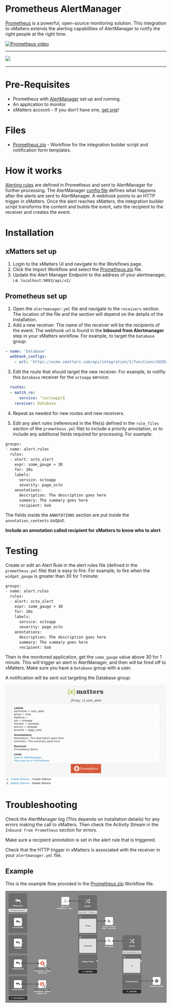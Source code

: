 # Prometheus AlertManager
[Prometheus](https://prometheus.io/) is a powerful, open-source monitoring solution. This integration to xMatters extends the alerting capabilities of AlertManager to notify the right people at the right time. 

[![Prometheus video](https://img.youtube.com/vi/cBP7w_NhkBA/0.jpg)](https://youtu.be/cBP7w_NhkBA)

---------

<kbd>
<a href="https://support.xmatters.com/hc/en-us/community/topics">	
	<img src="https://github.com/xmatters/xMatters-Labs/raw/master/media/disclaimer.png">
</a>	
</kbd>

---------


# Pre-Requisites
* Prometheus with [AlertManager](https://github.com/prometheus/alertmanager) set up and running. 
* An application to monitor
* xMatters account - If you don't have one, [get one](https://www.xmatters.com)!

# Files
* [Prometheus.zip](Prometheus.zip) - Workflow for the integration builder script and notification form templates. 

# How it works
[Alerting rules](https://prometheus.io/docs/prometheus/latest/configuration/alerting_rules/) are defined in Prometheus and sent to AlertManager for further processing. The AlertManager [config file](https://prometheus.io/docs/alerting/configuration/#configuration-file) defines what happens after the alerts are sent to AlertManager. A webhook points to an HTTP trigger in xMatters. Once the alert reaches xMatters, the integration builder script transforms the content and builds the event, sets the recipient to the receiver and creates the event. 

# Installation

## xMatters set up
1. Login to the xMatters UI and navigate to the Workflows page. 
2. Click the Import Workflow and select the [Prometheus.zip](Prometheus.zip) file. 
3. Update the Alert Manager Endpoint to the address of your alertmanager, i.e. `localhost:9093/api/v2/`



## Prometheus set up
1. Open the `alertmanager.yml` file and navigate to the `receivers` section. The location of the file and the section will depend on the details of the installation. 
2. Add a new receiver. The name of the receiver will be the recipients of the event. The webhook url is found in the **Inbound from Alertmanager** step in your xMatters workflow. For example, to target the `Database` group:

```yaml
- name: 'Database'
  webhook_configs:
    - url: 'https://acme.xmatters.com/api/integration/1/functions/UUID/triggers?apiKey=KEY'
```

3. Edit the route that should target the new receiver. For example, to notifiy this `Database` receiver for the `octoapp` service:

```yaml
  routes:
  - match_re:
      service: ^(octoapp)$
    receiver: Database
```

4. Repeat as needed for new routes and new receivers. 

5. Edit any alert rules (referenced in the file(s) defined in the `rule_files` section of the `prometheus.yml` file) to include a priority annotation, or to include any additional fields required for processing. For example:

```
groups:
- name: alert.rules
  rules:
  - alert: octo_alert
    expr: some_gauge > 30
    for: 20s
    labels:
      service: octoapp
      severity: page_octo
    annotations:
      description: The description goes here
      summary: The summary goes here
      recipient: bob
```

   The fields inside the `ANNOTATIONS` section are put inside the `annotation_contents` output.
   
   **Include an annotation called recipient for xMatters to know who to alert**

# Testing
Create or edit an Alert Rule in the alert rules file (defined in the `prometheus.yml` file) that is easy to fire. For example, to fire when the `widget_gauge` is greater than 30 for 1 minute:

```
groups:
- name: alert.rules
  rules:
  - alert: octo_alert
    expr: some_gauge > 30
    for: 20s
    labels:
      service: octoapp
      severity: page_octo
    annotations:
      description: The description goes here
      summary: The summary goes here
      recipient: bob
```

Then in the monitored application, get the `some_gauge` value above 30 for 1 minute. This will trigger an alert in AlertManager, and then will be fired off to xMatters. Make sure you have a `Database` group with a user. 

A notification will be sent out targeting the Database group:

<kbd>
	<img src="media/notification.png" width="600">
</kbd>


# Troubleshooting
Check the AlertManager log (This depends on installation details) for any errors making the call to xMatters. Then check the Activity Stream in the `Inbound from Prometheus` section for errors. 

Make sure a recipient annotation is set in the alert rule that is triggered.

Check that the HTTP trigger in xMatters is associated with the receiver in your `alertmanager.yml` file.

## Example
This is the example flow provided in the [Prometheus.zip](Prometheus.zip) Workflow file.

<kbd>
	<img src="/media/ExampleFlow.png">
</kbd>
